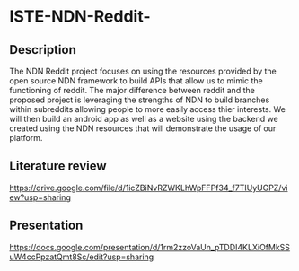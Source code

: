 # ISTE-NDN-Reddit-
## Description
The NDN Reddit project focuses on using the resources provided by the open source NDN framework to build APIs that allow us to mimic the functioning of reddit. The major difference between reddit and the proposed project is leveraging the strengths of NDN to build branches within subreddits allowing people to more easily access thier interests. We will then build an android app as well as a website using the backend we created using the NDN resources that will demonstrate the usage of our platform. 
## Literature review
https://drive.google.com/file/d/1icZBiNvRZWKLhWpFFPf34_f7TIUyUGPZ/view?usp=sharing
## Presentation
https://docs.google.com/presentation/d/1rm2zzoVaUn_pTDDI4KLXiOfMkSSuW4ccPpzatQmt8Sc/edit?usp=sharing

